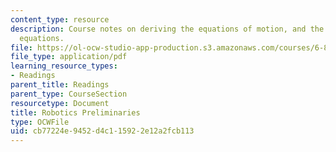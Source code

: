 ```yaml
---
content_type: resource
description: Course notes on deriving the equations of motion, and the manipulator
  equations.
file: https://ol-ocw-studio-app-production.s3.amazonaws.com/courses/6-832-underactuated-robotics-spring-2009/cb77224e9452d4c115922e12a2fcb113_MIT6_832s09_read_appA.pdf
file_type: application/pdf
learning_resource_types:
- Readings
parent_title: Readings
parent_type: CourseSection
resourcetype: Document
title: Robotics Preliminaries
type: OCWFile
uid: cb77224e-9452-d4c1-1592-2e12a2fcb113
---
```

